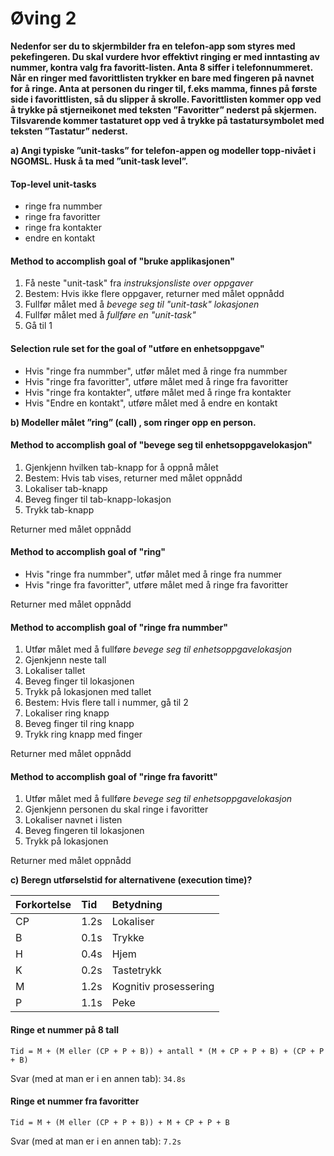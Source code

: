 # Øving 2

**Nedenfor ser du to skjermbilder fra en telefon-app som styres med pekefingeren. Du skal vurdere hvor effektivt ringing er med inntasting av nummer, kontra valg fra favoritt-listen. Anta 8 siffer i telefonnummeret. Når en ringer med favorittlisten trykker en bare med fingeren på navnet for å ringe. Anta at personen du ringer til, f.eks mamma, finnes på første side i favorittlisten, så du slipper å skrolle. Favorittlisten kommer opp ved å trykke på stjerneikonet med teksten ”Favoritter” nederst på skjermen. Tilsvarende kommer tastaturet opp ved å trykke på tastatursymbolet med teksten ”Tastatur” nederst.**

**a) Angi typiske ”unit-tasks” for telefon-appen og modeller topp-nivået i NGOMSL. Husk å ta med ”unit-task level”.**

#### Top-level unit-tasks
- ringe fra nummber
- ringe fra favoritter
- ringe fra kontakter
- endre en kontakt

#### Method to accomplish goal of "bruke applikasjonen"
1. Få neste "unit-task" fra _instruksjonsliste over oppgaver_
2. Bestem: Hvis ikke flere oppgaver, returner med målet oppnådd
3. Fullfør målet med å _bevege seg til "unit-task" lokasjonen_
4. Fullfør målet med å _fullføre en "unit-task"_
5. Gå til 1

#### Selection rule set for the goal of "utføre en enhetsoppgave"
- Hvis "ringe fra nummber", utfør målet med å ringe fra nummber
- Hvis "ringe fra favoritter", utføre målet med å ringe fra favoritter
- Hvis "ringe fra kontakter", utføre målet med å ringe fra kontakter
- Hvis "Endre en kontakt", utføre målet med å endre en kontakt

**b) Modeller målet ”ring” (call) , som ringer opp en person.**

#### Method to accomplish goal of "bevege seg til enhetsoppgavelokasjon"
1. Gjenkjenn hvilken tab-knapp for å oppnå målet
2. Bestem: Hvis tab vises, returner med målet oppnådd
3. Lokaliser tab-knapp
4. Beveg finger til tab-knapp-lokasjon
5. Trykk tab-knapp

Returner med målet oppnådd

#### Method to accomplish goal of "ring"
- Hvis "ringe fra nummber", utfør målet med å ringe fra nummer
- Hvis "ringe fra favoritter", utføre målet med å ringe fra favoritter

Returner med målet oppnådd

#### Method to accomplish goal of "ringe fra nummber"
1. Utfør målet med å fullføre _bevege seg til enhetsoppgavelokasjon_
2. Gjenkjenn neste tall
3. Lokaliser tallet
4. Beveg finger til lokasjonen
5. Trykk på lokasjonen med tallet
6. Bestem: Hvis flere tall i nummer, gå til 2
7. Lokaliser ring knapp
8. Beveg finger til ring knapp
9. Trykk ring knapp med finger

Returner med målet oppnådd

#### Method to accomplish goal of "ringe fra favoritt"
1. Utfør målet med å fullføre _bevege seg til enhetsoppgavelokasjon_
2. Gjenkjenn personen du skal ringe i favoritter
3. Lokaliser navnet i listen
4. Beveg fingeren til lokasjonen
5. Trykk på lokasjonen

Returner med målet oppnådd

**c) Beregn utførselstid for alternativene (execution time)?**

| Forkortelse | Tid | Betydning
|:---|:---|:---
| CP | 1.2s | Lokaliser
| B | 0.1s | Trykke
| H | 0.4s | Hjem
| K | 0.2s | Tastetrykk
| M | 1.2s | Kognitiv prosessering
| P | 1.1s | Peke

#### Ringe et nummer på 8 tall

`Tid = M + (M eller (CP + P + B)) + antall * (M + CP + P + B) + (CP + P + B)`

Svar (med at man er i en annen tab): `34.8s`

#### Ringe et nummer fra favoritter

`Tid = M + (M eller (CP + P + B)) + M + CP + P + B`

Svar (med at man er i en annen tab): `7.2s`
